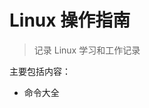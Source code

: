 <!--
 * @Author: your name
 * @Date: 2021-08-10 20:22:23
 * @LastEditTime: 2021-08-10 20:26:29
 * @LastEditors: Please set LastEditors
 * @Description: In User Settings Edit
 * @FilePath: \docsify-based-wiki\docs\linux\index.md
-->

# Linux 操作指南

> 记录 Linux 学习和工作记录

主要包括内容：

- 命令大全
